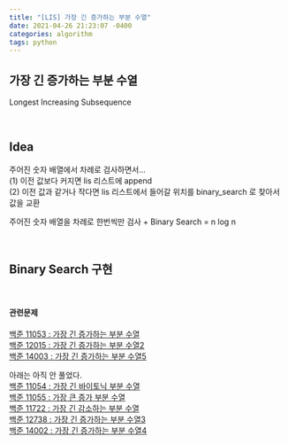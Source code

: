 ```yaml
---
title: "[LIS] 가장 긴 증가하는 부분 수열"
date: 2021-04-26 21:23:07 -0400
categories: algorithm
tags: python
---
```


## 가장 긴 증가하는 부분 수열  
Longest Increasing Subsequence  

<br>

## Idea
주어진 숫자 배열에서 차례로 검사하면서...  
(1) 이전 값보다 커지면 lis 리스트에 append   
(2) 이전 값과 같거나 작다면 lis 리스트에서 들어갈 위치를 binary_search 로 찾아서 값을 교환  

주어진 숫자 배열을 차례로 한번씩만 검사 + Binary Search = n log n  

<br>

## Binary Search 구현
<script src="https://gist.github.com/nahyeon-an/b05ca6b1deb5d102ae18d529c840f11e.js"></script>

<br>

#### 관련문제  
[백준 11053 : 가장 긴 증가하는 부분 수열](https://www.acmicpc.net/problem/11053)  
[백준 12015 : 가장 긴 증가하는 부분 수열2](https://www.acmicpc.net/problem/12015)  
[백준 14003 : 가장 긴 증가하는 부분 수열5](https://www.acmicpc.net/problem/14003)  

아래는 아직 안 풀었다.  
[백준 11054 : 가장 긴 바이토닉 부분 수열](https://www.acmicpc.net/problem/11054)  
[백준 11055 : 가장 큰 증가 부분 수열](https://www.acmicpc.net/problem/11055)  
[백준 11722 : 가장 긴 감소하는 부분 수열](https://www.acmicpc.net/problem/11722)  
[백준 12738 : 가장 긴 증가하는 부분 수열3](https://www.acmicpc.net/problem/12738)  
[백준 14002 : 가장 긴 증가하는 부분 수열4](https://www.acmicpc.net/problem/14002)  


<br>
<br>
<br>